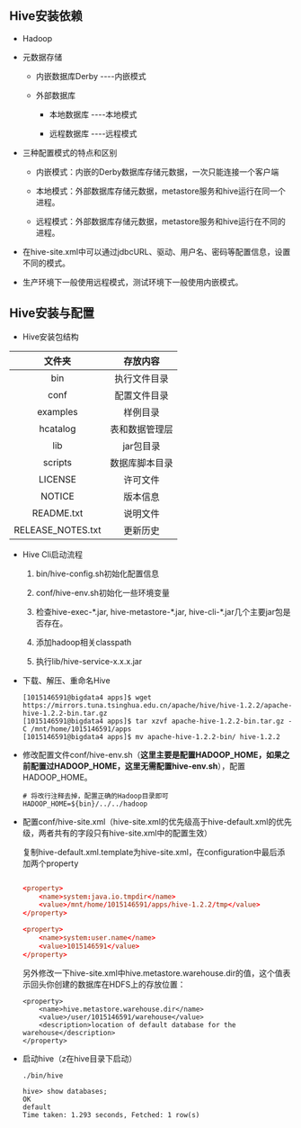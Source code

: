 ## Hive安装依赖

- Hadoop

- 元数据存储

    - 内嵌数据库Derby ----内嵌模式

    - 外部数据库

        - 本地数据库  ----本地模式

        - 远程数据库  ----远程模式

- 三种配置模式的特点和区别

    - 内嵌模式：内嵌的Derby数据库存储元数据，一次只能连接一个客户端

    - 本地模式：外部数据库存储元数据，metastore服务和hive运行在同一个进程。

    - 远程模式：外部数据库存储元数据，metastore服务和hive运行在不同的进程。

- 在hive-site.xml中可以通过jdbcURL、驱动、用户名、密码等配置信息，设置不同的模式。

- 生产环境下一般使用远程模式，测试环境下一般使用内嵌模式。

## Hive安装与配置

- Hive安装包结构

| 文件夹 | 存放内容 |
|:-------:|:-------:|
| bin | 执行文件目录 |
| conf | 配置文件目录 |
| examples | 样例目录 |
| hcatalog | 表和数据管理层 |
| lib | jar包目录 |
| scripts | 数据库脚本目录 |
| LICENSE | 许可文件 |
| NOTICE | 版本信息 |
| README.txt | 说明文件 |
| RELEASE_NOTES.txt | 更新历史 |

- Hive Cli启动流程

    1. bin/hive-config.sh初始化配置信息

    2. conf/hive-env.sh初始化一些环境变量

    3. 检查hive-exec-\*.jar, hive-metastore-\*.jar, hive-cli-\*.jar几个主要jar包是否存在。

    4. 添加hadoop相关classpath

    5. 执行lib/hive-service-x.x.x.jar

- 下载、解压、重命名Hive

    ```
    [1015146591@bigdata4 apps]$ wget https://mirrors.tuna.tsinghua.edu.cn/apache/hive/hive-1.2.2/apache-hive-1.2.2-bin.tar.gz
    [1015146591@bigdata4 apps]$ tar xzvf apache-hive-1.2.2-bin.tar.gz -C /mnt/home/1015146591/apps
    [1015146591@bigdata4 apps]$ mv apache-hive-1.2.2-bin/ hive-1.2.2
    ```

- 修改配置文件conf/hive-env.sh（**这里主要是配置HADOOP_HOME，如果之前配置过HADOOP_HOME，这里无需配置hive-env.sh**），配置HADOOP_HOME。

    ```
    # 将改行注释去掉，配置正确的Hadoop目录即可
    HADOOP_HOME=${bin}/../../hadoop
    ```

- 配置conf/hive-site.xml（hive-site.xml的优先级高于hive-default.xml的优先级，两者共有的字段只有hive-site.xml中的配置生效）

    复制hive-default.xml.template为hive-site.xml，在configuration中最后添加两个property

    ```conf

    <property>
        <name>system:java.io.tmpdir</name>
        <value>/mnt/home/1015146591/apps/hive-1.2.2/tmp</value>
    </property>

    <property>
        <name>system:user.name</name>
        <value>1015146591</value>
    </property>
    ```

    另外修改一下hive-site.xml中hive.metastore.warehouse.dir的值，这个值表示回头你创建的数据库在HDFS上的存放位置：

    ```
    <property>
        <name>hive.metastore.warehouse.dir</name>
        <value>/user/1015146591/warehouse</value>
        <description>location of default database for the warehouse</description>
    </property>

    ```

- 启动hive（z在hive目录下启动）

    ```
    ./bin/hive
    ```

    ```
    hive> show databases;
    OK
    default
    Time taken: 1.293 seconds, Fetched: 1 row(s)
    ```
